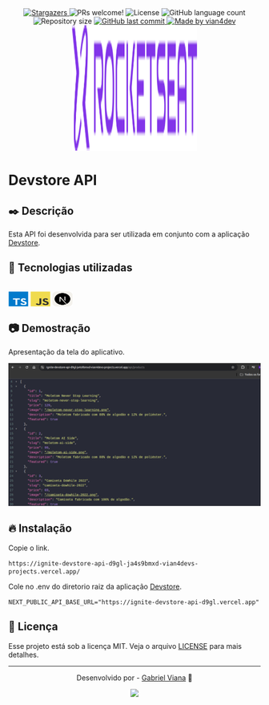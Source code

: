 <div align="center">
  <a href="https://github.com/vian4dev/ignite-devstore-api/stargazers">
    <img alt="Stargazers" src="https://img.shields.io/github/stars/vian4dev/ignite-devstore-api?style=social">
  </a>
  
  <img alt="PRs welcome!" src="https://img.shields.io/static/v1?label=PRs&message=welcome&color=7159c1&labelColor=000000" />
  <img alt="License" src="https://img.shields.io/static/v1?label=license&message=MIT&color=7159c1&labelColor=000000">
  <img alt="GitHub language count" src="https://img.shields.io/github/languages/count/vian4dev/ignite-devstore-api?color=%2304D361">
  <img alt="Repository size" src="https://img.shields.io/github/repo-size/vian4dev/ignite-devstore-api">
	
  <a href="https://github.com/vian4dev/ignite-devstore-api/commits/master">
    <img alt="GitHub last commit" src="https://img.shields.io/github/last-commit/vian4dev/ignite-devstore-api">
  </a>
  
  <a href="https://www.linkedin.com/in/vianadev/">
    <img alt="Made by vian4dev" src="https://img.shields.io/badge/made%20by-vian4dev-%2304D361">
  </a>
</div>

<div align="center">
  <img src="https://raw.githubusercontent.com/vian4dev/vian4dev/bfae0da7d97ab8f10a008d3fdea6f2e2181fa3ca/.github/rocketseat.svg" width="250" height="250" alt="Rocketseat">
</div>

# Devstore API

## ✒️ Descrição
 Esta API foi desenvolvida para ser utilizada em conjunto com a aplicação [Devstore](https://github.com/vian4dev/devstore).

## 🚀 Tecnologias utilizadas
<div style="display: inline_block"><br>
  <img align="center" alt="img-typescript" height="30" width="40" src="https://raw.githubusercontent.com/devicons/devicon/master/icons/typescript/typescript-original.svg">

  <img align="center" alt="img-css" height="30" width="40" src="https://raw.githubusercontent.com/devicons/devicon/master/icons/javascript/javascript-original.svg">

  <img align="center" alt="img-react" height="30" width="40" src="https://raw.githubusercontent.com/tandpfun/skill-icons/65dea6c4eaca7da319e552c09f4cf5a9a8dab2c8/icons/NextJS-Light.svg">
</div>

## 📷 Demostração
Apresentação da tela do aplicativo.
<div align="center">
  <img src="./.github/ignite-devstore-api.png" alt="ignite-devstore-api.png" />
</div>

## 🔥 Instalação
Copie o link.
~~~
https://ignite-devstore-api-d9gl-ja4s9bmxd-vian4devs-projects.vercel.app/
~~~
Cole no .env do diretorio raiz da aplicação [Devstore](https://github.com/vian4dev/devstore).
~~~
NEXT_PUBLIC_API_BASE_URL="https://ignite-devstore-api-d9gl.vercel.app"
~~~


## 📝 Licença
Esse projeto está sob a licença MIT. Veja o arquivo [LICENSE](LICENSE) para mais detalhes.

---
<div align="center"> 
 <p>Desenvolvido por - <a href="https://github.com/vian4dev">Gabriel Viana</a> 🤖</p>
 
 <a href="https://www.linkedin.com/in/vianadev" target="_blank"><img src="https://img.shields.io/badge/-LinkedIn-%230077B5?style=for-the-badge&logo=linkedin&logoColor=white" target="_blank"></a> 
</div>



